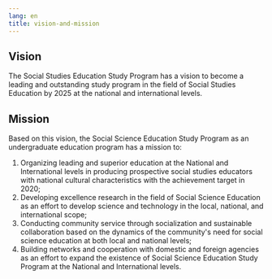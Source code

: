 ```yaml
---
lang: en
title: vision-and-mission
---
```


## Vision
The Social Studies Education Study Program has a vision to become a leading and outstanding study program in the field of Social Studies Education by 2025 at the national and international levels.

## Mission
Based on this vision, the Social Science Education Study Program as an undergraduate education program has a mission to:

1. Organizing leading and superior education at the National and International levels in producing prospective social studies educators with national cultural characteristics with the achievement target in 2020;
2. Developing excellence research in the field of Social Science Education as an effort to develop science and technology in the local, national, and international scope;
3. Conducting community service through socialization and sustainable collaboration based on the dynamics of the community's need for social science education at both local and national levels;
4. Building networks and cooperation with domestic and foreign agencies as an effort to expand the existence of Social Science Education Study Program at the National and International levels.